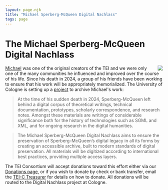 ```yaml
---
layout: page.njk
title: "Michael Sperberg-McQueen Digital Nachlass"
tags: page
---
```

# The Michael Sperberg-McQueen Digital Nachlass

<img src="/img/csm_CMSMCQ_transparent.png" style="float: right; margin-left: 1em;">

[Michael](https://tei-c.org/news/2024/08/18/c-michael-sperberg-mcqueen-1954-2024-in-memoriam/) was one of the original creators of the TEI and we were only one of the many communities he influenced and improved over the course of his life. Since his death in 2024, a group of his friends have been working to ensure that his work will be appropriately memorialized. The University of Cologne is setting up a [project](https://dh.phil-fak.uni-koeln.de/en/research/cmsmcq) to archive Michael's work:

> At the time of his sudden death in 2024, Sperberg-McQueen left behind a digital corpus of theoretical writings, technical documentation, prototypes, scholarly correspondence, and research notes. Amongst these materials are writings of considerable significance both for the history of technologies such as SGML and XML, and for ongoing research in the digital humanities.

> The Michael Sperberg-McQueen Digital Nachlass aims to ensure the preservation of Sperberg-McQueen’s digital legacy in all its forms by creating an accessible archive, built to modern standards of digital preservation. All materials will be digitized according to international best practices, providing multiple access layers.

The TEI Consortium will accept donations toward this effort either via our [Donations page](https://members.tei-c.org/page-1696472), or if you wish to donate by check or bank transfer, email the [TEI-C Treasurer](mailto:treasurer@tei-c.org) for details on how to donate. All donations will be routed to the Digital Nachlass project at Cologne.

